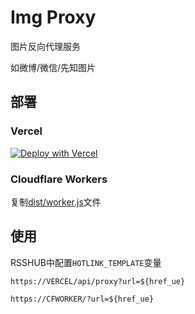 # Img Proxy

图片反向代理服务

如微博/微信/先知图片

## 部署

### Vercel

[![Deploy with Vercel](https://vercel.com/button)](https://vercel.com/new/clone?repository-url=https%3A%2F%2Fgithub.com%2Fttttmr%2Fimg-proxy)

### Cloudflare Workers

复制[dist/worker.js](./dist/worker.js)文件

## 使用

RSSHUB中配置`HOTLINK_TEMPLATE`变量

```
https://VERCEL/api/proxy?url=${href_ue}
```

```
https://CFWORKER/?url=${href_ue}
```